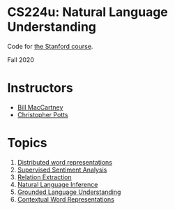 # CS224u: Natural Language Understanding

Code for [the Stanford course](http://web.stanford.edu/class/cs224u/).

Fall 2020

# Instructors

* [Bill MacCartney](http://nlp.stanford.edu/~wcmac/)
* [Christopher Potts](http://web.stanford.edu/~cgpotts/)

# Topics

1. [Distributed  word representations](https://github.com/jonad/stanford_cs224u_fall_2020/tree/master/distributed_word_representations)
2. [Supervised Sentiment Analysis](https://github.com/jonad/stanford_cs224u_fall_2020/tree/master/supervised_sentiment_analysis)
3. [Relation Extraction](https://github.com/jonad/stanford_cs224u_fall_2020/tree/master/relation_extraction)
4. [Natural Language Inference](https://github.com/jonad/stanford_cs224u_fall_2020/tree/master/natural_language_inference)
5. [Grounded Language Understanding](https://github.com/jonad/stanford_cs224u_fall_2020/tree/master/grounded_language_understanding)
6. [Contextual Word Representations](https://github.com/jonad/stanford_cs224u_fall_2020/tree/master/contextual_word_representation)